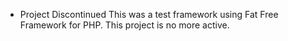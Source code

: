 * Project Discontinued
This was a test framework using Fat Free Framework for PHP.
This project is no more active.